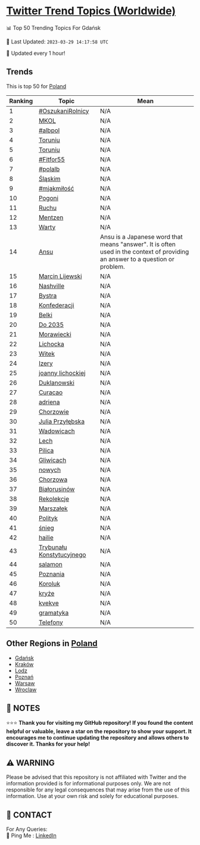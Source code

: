 [Twitter Trend Topics (Worldwide)](https://github.com/ErcinDedeoglu/Twitter-Trend-Topics)
==========


📊 Top 50 Trending Topics For Gdańsk

📆 Last Updated: `2023-03-29 14:17:58 UTC`

🔧 Updated every 1 hour!


## Trends

This is top 50 for [Poland](</Poland>)

| Ranking | Topic | Mean |
| ------- | ------------ | ------------ |
| 1 | [#OszukaniRolnicy](http://twitter.com/search?q=%23OszukaniRolnicy) | N/A |
| 2 | [MKOL](http://twitter.com/search?q=MKOL) | N/A |
| 3 | [#albpol](http://twitter.com/search?q=%23albpol) | N/A |
| 4 | [Toruniu](http://twitter.com/search?q=Toruniu) | N/A |
| 5 | [Toruniu](http://twitter.com/search?q=Toruniu) | N/A |
| 6 | [#Fitfor55](http://twitter.com/search?q=%23Fitfor55) | N/A |
| 7 | [#polalb](http://twitter.com/search?q=%23polalb) | N/A |
| 8 | [Śląskim](http://twitter.com/search?q=%c5%9al%c4%85skim) | N/A |
| 9 | [#mjakmiłość](http://twitter.com/search?q=%23mjakmi%c5%82o%c5%9b%c4%87) | N/A |
| 10 | [Pogoni](http://twitter.com/search?q=Pogoni) | N/A |
| 11 | [Ruchu](http://twitter.com/search?q=Ruchu) | N/A |
| 12 | [Mentzen](http://twitter.com/search?q=Mentzen) | N/A |
| 13 | [Warty](http://twitter.com/search?q=Warty) | N/A |
| 14 | [Ansu](http://twitter.com/search?q=Ansu) | Ansu is a Japanese word that means "answer". It is often used in the context of providing an answer to a question or problem. |
| 15 | [Marcin Lijewski](http://twitter.com/search?q=Marcin+Lijewski) | N/A |
| 16 | [Nashville](http://twitter.com/search?q=Nashville) | N/A |
| 17 | [Bystra](http://twitter.com/search?q=Bystra) | N/A |
| 18 | [Konfederacji](http://twitter.com/search?q=Konfederacji) | N/A |
| 19 | [Belki](http://twitter.com/search?q=Belki) | N/A |
| 20 | [Do 2035](http://twitter.com/search?q=Do+2035) | N/A |
| 21 | [Morawiecki](http://twitter.com/search?q=Morawiecki) | N/A |
| 22 | [Lichocka](http://twitter.com/search?q=Lichocka) | N/A |
| 23 | [Witek](http://twitter.com/search?q=Witek) | N/A |
| 24 | [Izery](http://twitter.com/search?q=Izery) | N/A |
| 25 | [joanny lichockiej](http://twitter.com/search?q=joanny+lichockiej) | N/A |
| 26 | [Duklanowski](http://twitter.com/search?q=Duklanowski) | N/A |
| 27 | [Curacao](http://twitter.com/search?q=Curacao) | N/A |
| 28 | [adriena](http://twitter.com/search?q=adriena) | N/A |
| 29 | [Chorzowie](http://twitter.com/search?q=Chorzowie) | N/A |
| 30 | [Julia Przyłębska](http://twitter.com/search?q=Julia+Przy%c5%82%c4%99bska) | N/A |
| 31 | [Wadowicach](http://twitter.com/search?q=Wadowicach) | N/A |
| 32 | [Lech](http://twitter.com/search?q=Lech) | N/A |
| 33 | [Pilica](http://twitter.com/search?q=Pilica) | N/A |
| 34 | [Gliwicach](http://twitter.com/search?q=Gliwicach) | N/A |
| 35 | [nowych](http://twitter.com/search?q=nowych) | N/A |
| 36 | [Chorzowa](http://twitter.com/search?q=Chorzowa) | N/A |
| 37 | [Białorusinów](http://twitter.com/search?q=Bia%c5%82orusin%c3%b3w) | N/A |
| 38 | [Rekolekcje](http://twitter.com/search?q=Rekolekcje) | N/A |
| 39 | [Marszałek](http://twitter.com/search?q=Marsza%c5%82ek) | N/A |
| 40 | [Polityk](http://twitter.com/search?q=Polityk) | N/A |
| 41 | [śnieg](http://twitter.com/search?q=%c5%9bnieg) | N/A |
| 42 | [hailie](http://twitter.com/search?q=hailie) | N/A |
| 43 | [Trybunału Konstytucyjnego](http://twitter.com/search?q=Trybuna%c5%82u+Konstytucyjnego) | N/A |
| 44 | [salamon](http://twitter.com/search?q=salamon) | N/A |
| 45 | [Poznania](http://twitter.com/search?q=Poznania) | N/A |
| 46 | [Koroluk](http://twitter.com/search?q=Koroluk) | N/A |
| 47 | [kryże](http://twitter.com/search?q=kry%c5%bce) | N/A |
| 48 | [kvekve](http://twitter.com/search?q=kvekve) | N/A |
| 49 | [gramatyka](http://twitter.com/search?q=gramatyka) | N/A |
| 50 | [Telefony](http://twitter.com/search?q=Telefony) | N/A |



## Other Regions in [Poland](</Poland>)

* [Gdańsk](</Poland/Gdańsk.md>)
* [Kraków](</Poland/Kraków.md>)
* [Lodz](</Poland/Lodz.md>)
* [Poznań](</Poland/Poznań.md>)
* [Warsaw](</Poland/Warsaw.md>)
* [Wroclaw](</Poland/Wroclaw.md>)



## 📝 NOTES

⭐⭐⭐ **Thank you for visiting my GitHub repository! If you found the content helpful or valuable, leave a star on the repository to show your support. It encourages me to continue updating the repository and allows others to discover it. Thanks for your help!**


## ⚠️ WARNING

Please be advised that this repository is not affiliated with Twitter and the information provided is for informational purposes only. We are not responsible for any legal consequences that may arise from the use of this information. Use at your own risk and solely for educational purposes.


## 📨 CONTACT

 For Any Queries:  
            🏓 Ping Me : [LinkedIn](https://www.linkedin.com/in/ercindedeoglu/)
